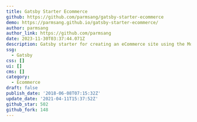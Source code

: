 ```yaml
---
title: Gatsby Starter Ecommerce
github: https://github.com/parmsang/gatsby-starter-ecommerce
demo: https://parmsang.github.io/gatsby-starter-ecommerce/
author: parmsang
author_link: https://github.com/parmsang
date: 2023-11-30T03:37:44.071Z
description: Gatsby starter for creating an eCommerce site using the Moltin eCommerce Api
ssg:
  - Gatsby
css: []
ui: []
cms: []
category:
  - Ecommerce
draft: false
publish_date: '2018-06-08T07:15:32Z'
update_date: '2021-04-11T15:37:52Z'
github_star: 502
github_fork: 148
---
```

